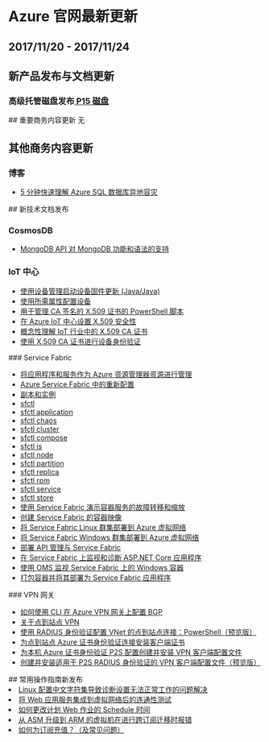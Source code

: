<properties
	pageTitle="Azure 官网本周更新 | Azure"
    description="Azure 官网本周更新"
    services=""
    documentationCenter=""
    authors=""
    manager=""
    editor=""
    tags=""/>

<tags ms.service="weekly-updates" ms.date="" wacn.date="" wacn.lang="cn"/>

# Azure 官网最新更新
## 2017/11/20 - 2017/11/24
## 新产品发布与文档更新

<h3>高级托管磁盘发布<a href="/pricing/details/storage/" id="weekly-updates-11-24_storage"> P15 磁盘</a></h3>
## 重要商务内容更新
无

## 其他商务内容更新
### 博客
<ul>
<li><a href="/blog/2017/11/22/GeoDisasterRecovery/" id="weekly-updates-11-24_blog-GeoDisasterRecovery">5 分钟快速理解 Azure SQL 数据库异地容灾
</a></li>

</ul>
## 新技术文档发布

### CosmosDB
<ul>
<li><a id="weekly-updates-11-24_docs-mongodb-feature-support" href="//docs.azure.cn/zh-cn/cosmos-db/mongodb-feature-support">MongoDB API 对 MongoDB 功能和语法的支持</a></li>
</ul>

### IoT 中心
<ul>
<li><a id="weekly-updates-11-24_docs-iot-hub-java-java-firmware-update" href="//docs.azure.cn/zh-cn/iot-hub/iot-hub-java-java-firmware-update">使用设备管理启动设备固件更新 (Java/Java)</a></li>
<li><a id="weekly-updates-11-24_docs-iot-hub-java-java-twin-how-to-configure" href="//docs.azure.cn/zh-cn/iot-hub/iot-hub-java-java-twin-how-to-configure">使用所需属性配置设备</a></li>
<li><a id="weekly-updates-11-24_docs-iot-hub-security-x509-create-certificates" href="//docs.azure.cn/zh-cn/iot-hub/iot-hub-security-x509-create-certificates">用于管理 CA 签名的 X.509 证书的 PowerShell 脚本</a></li>
<li><a id="weekly-updates-11-24_docs-iot-hub-security-x509-get-started" href="//docs.azure.cn/zh-cn/iot-hub/iot-hub-security-x509-get-started">在 Azure IoT 中心设置 X.509 安全性</a></li>
<li><a id="weekly-updates-11-24_docs-iot-hub-x509ca-concept" href="//docs.azure.cn/zh-cn/iot-hub/iot-hub-x509ca-concept">概念性理解 IoT 行业中的 X.509 CA 证书</a></li>
<li><a id="weekly-updates-11-24_docs-iot-hub-x509ca-overview" href="//docs.azure.cn/zh-cn/iot-hub/iot-hub-x509ca-overview">使用 X.509 CA 证书进行设备身份验证</a></li>
</ul>
### Service Fabric
<ul>
<li><a id="weekly-updates-11-24_docs-service-fabric-application-arm-resource" href="//docs.azure.cn/zh-cn/service-fabric/service-fabric-application-arm-resource">将应用程序和服务作为 Azure 资源管理器资源进行管理</a></li>
<li><a id="weekly-updates-11-24_docs-service-fabric-concepts-reconfiguration" href="//docs.azure.cn/zh-cn/service-fabric/service-fabric-concepts-reconfiguration">Azure Service Fabric 中的重新配置</a></li>
<li><a id="weekly-updates-11-24_docs-service-fabric-concepts-replica-lifecycle" href="//docs.azure.cn/zh-cn/service-fabric/service-fabric-concepts-replica-lifecycle">副本和实例</a></li>
<li><a id="weekly-updates-11-24_docs-service-fabric-sfctl" href="//docs.azure.cn/zh-cn/service-fabric/service-fabric-sfctl">sfctl</a></li>
<li><a id="weekly-updates-11-24_docs-service-fabric-sfctl-application" href="//docs.azure.cn/zh-cn/service-fabric/service-fabric-sfctl-application">sfctl application</a></li>
<li><a id="weekly-updates-11-24_docs-service-fabric-sfctl-chaos" href="//docs.azure.cn/zh-cn/service-fabric/service-fabric-sfctl-chaos">sfctl chaos</a></li>
<li><a id="weekly-updates-11-24_docs-service-fabric-sfctl-cluster" href="//docs.azure.cn/zh-cn/service-fabric/service-fabric-sfctl-cluster">sfctl cluster</a></li>
<li><a id="weekly-updates-11-24_docs-service-fabric-sfctl-compose" href="//docs.azure.cn/zh-cn/service-fabric/service-fabric-sfctl-compose">sfctl compose</a></li>
<li><a id="weekly-updates-11-24_docs-service-fabric-sfctl-is" href="//docs.azure.cn/zh-cn/service-fabric/service-fabric-sfctl-is">sfctl is</a></li>
<li><a id="weekly-updates-11-24_docs-service-fabric-sfctl-node" href="//docs.azure.cn/zh-cn/service-fabric/service-fabric-sfctl-node">sfctl node</a></li>
<li><a id="weekly-updates-11-24_docs-service-fabric-sfctl-partition" href="//docs.azure.cn/zh-cn/service-fabric/service-fabric-sfctl-partition">sfctl partition</a></li>
<li><a id="weekly-updates-11-24_docs-service-fabric-sfctl-replica" href="//docs.azure.cn/zh-cn/service-fabric/service-fabric-sfctl-replica">sfctl replica</a></li>
<li><a id="weekly-updates-11-24_docs-service-fabric-sfctl-rpm" href="//docs.azure.cn/zh-cn/service-fabric/service-fabric-sfctl-rpm">sfctl rpm</a></li>
<li><a id="weekly-updates-11-24_docs-service-fabric-sfctl-service" href="//docs.azure.cn/zh-cn/service-fabric/service-fabric-sfctl-service">sfctl service</a></li>
<li><a id="weekly-updates-11-24_docs-service-fabric-sfctl-store" href="//docs.azure.cn/zh-cn/service-fabric/service-fabric-sfctl-store">sfctl store</a></li>
<li><a id="weekly-updates-11-24_docs-service-fabric-tutorial-containers-failover" href="//docs.azure.cn/zh-cn/service-fabric/service-fabric-tutorial-containers-failover">使用 Service Fabric 演示容器服务的故障转移和缩放</a></li>
<li><a id="weekly-updates-11-24_docs-service-fabric-tutorial-create-container-images" href="//docs.azure.cn/zh-cn/service-fabric/service-fabric-tutorial-create-container-images">创建 Service Fabric 的容器映像</a></li>
<li><a id="weekly-updates-11-24_docs-service-fabric-tutorial-create-vnet-and-linux-cluster" href="//docs.azure.cn/zh-cn/service-fabric/service-fabric-tutorial-create-vnet-and-linux-cluster">将 Service Fabric Linux 群集部署到 Azure 虚拟网络</a></li>
<li><a id="weekly-updates-11-24_docs-service-fabric-tutorial-create-vnet-and-windows-cluster" href="//docs.azure.cn/zh-cn/service-fabric/service-fabric-tutorial-create-vnet-and-windows-cluster">将 Service Fabric Windows 群集部署到 Azure 虚拟网络</a></li>
<li><a id="weekly-updates-11-24_docs-service-fabric-tutorial-deploy-api-management" href="//docs.azure.cn/zh-cn/service-fabric/service-fabric-tutorial-deploy-api-management">部署 API 管理与 Service Fabric</a></li>
<li><a id="weekly-updates-11-24_docs-service-fabric-tutorial-monitoring-aspnet" href="//docs.azure.cn/zh-cn/service-fabric/service-fabric-tutorial-monitoring-aspnet">在 Service Fabric 上监视和诊断 ASP.NET Core 应用程序</a></li>
<li><a id="weekly-updates-11-24_docs-service-fabric-tutorial-monitoring-wincontainers" href="//docs.azure.cn/zh-cn/service-fabric/service-fabric-tutorial-monitoring-wincontainers">使用 OMS 监视 Service Fabric 上的 Windows 容器</a></li>
<li><a id="weekly-updates-11-24_docs-service-fabric-tutorial-package-containers" href="//docs.azure.cn/zh-cn/service-fabric/service-fabric-tutorial-package-containers">打包容器并将其部署为 Service Fabric 应用程序</a></li>
</ul>
### VPN 网关
<ul>
<li><a id="weekly-updates-11-24_docs-bgp-how-to-cli" href="//docs.azure.cn/zh-cn/vpn-gateway/bgp-how-to-cli">如何使用 CLI 在 Azure VPN 网关上配置 BGP</a></li>
<li><a id="weekly-updates-11-24_docs-point-to-site-about" href="//docs.azure.cn/zh-cn/vpn-gateway/point-to-site-about">关于点到站点 VPN</a></li>
<li><a id="weekly-updates-11-24_docs-point-to-site-how-to-radius-ps" href="//docs.azure.cn/zh-cn/vpn-gateway/point-to-site-how-to-radius-ps">使用 RADIUS 身份验证配置 VNet 的点到站点连接：PowerShell（预览版）</a></li>
<li><a id="weekly-updates-11-24_docs-point-to-site-how-to-vpn-client-install-azure-cert" href="//docs.azure.cn/zh-cn/vpn-gateway/point-to-site-how-to-vpn-client-install-azure-cert">为点到站点 Azure 证书身份验证连接安装客户端证书</a></li>
<li><a id="weekly-updates-11-24_docs-point-to-site-vpn-client-configuration-azure-cert" href="//docs.azure.cn/zh-cn/vpn-gateway/point-to-site-vpn-client-configuration-azure-cert">为本机 Azure 证书身份验证 P2S 配置创建并安装 VPN 客户端配置文件</a></li>
<li><a id="weekly-updates-11-24_docs-point-to-site-vpn-client-configuration-radius" href="//docs.azure.cn/zh-cn/vpn-gateway/point-to-site-vpn-client-configuration-radius">创建并安装适用于 P2S RADIUS 身份验证的 VPN 客户端配置文件（预览版）</a></li>
</ul>
## 常用操作指南新发布
<li><a id="weekly-updates-11-24_docs-aog-virtual-machines-linux-qa-diagnostics-error-due-to-chinese-charset" href="//docs.azure.cn/zh-cn/articles/azure-operations-guide/virtual-machines/linux/aog-virtual-machines-linux-qa-diagnostics-error-due-to-chinese-charset">Linux 配置中文字符集导致诊断设置无法正常工作的问题解决</a></li>
<li><a id="weekly-updates-11-24_docs-aog-app-service-web-integrate-into-virtual-network-connectivity-test" href="//docs.azure.cn/zh-cn/articles/azure-operations-guide/app-service-web/aog-app-service-web-integrate-into-virtual-network-connectivity-test">将 Web 应用服务集成到虚拟网络后的连通性测试</a></li>
<li><a id="weekly-updates-11-24_docs-aog-app-service-web-webjobs-howto-update-the-schedule" href="//docs.azure.cn/zh-cn/articles/azure-operations-guide/app-service-web/aog-app-service-web-webjobs-howto-update-the-schedule">如何更改计划 Web 作业的 Schedule 时间</a></li>
<li><a id="weekly-updates-11-24_docs-aog-azure-resource-manager-qa-transfer-sub-with-vm-from-asm-to-arm" href="//docs.azure.cn/zh-cn/articles/azure-operations-guide/azure-resource-manager/aog-azure-resource-manager-qa-transfer-sub-with-vm-from-asm-to-arm">从 ASM 升级到 ARM 的虚拟机在进行跨订阅迁移时报错</a></li>
<li><a id="weekly-updates-11-24_docs-aog-commerce-subscription-management-recharge-faq" href="//docs.azure.cn/zh-cn/articles/azure-operations-guide/commerce/subscription-management/aog-commerce-subscription-management-recharge-faq">如何为订阅充值？（及常见问题）</a></li>

